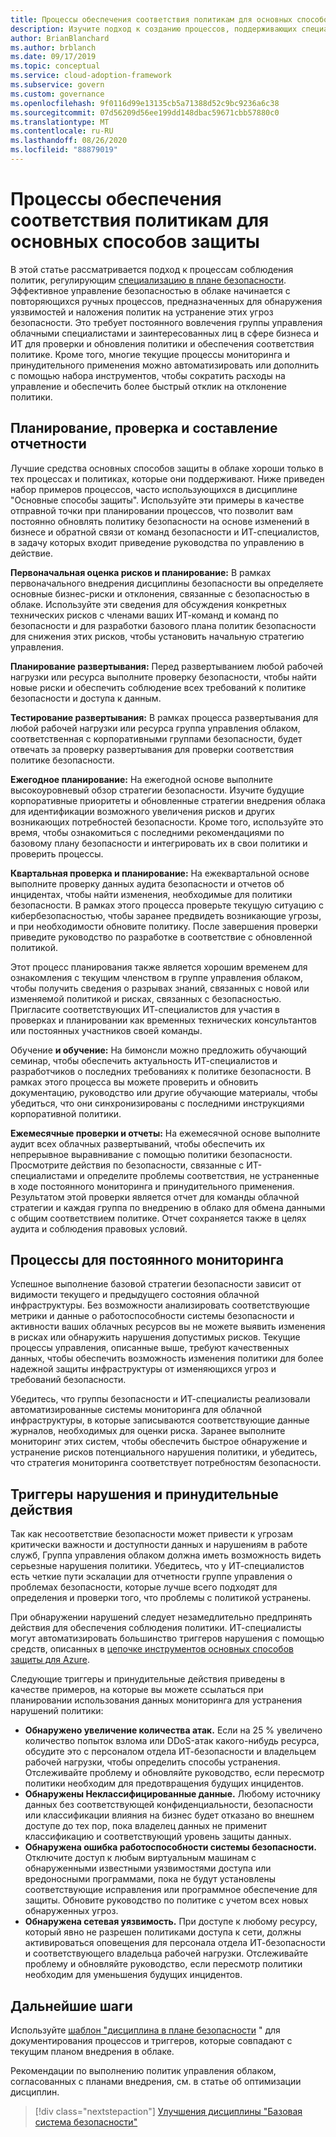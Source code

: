 ```yaml
---
title: Процессы обеспечения соответствия политикам для основных способов защиты
description: Изучите подход к созданию процессов, поддерживающих специализацию в плане безопасности.
author: BrianBlanchard
ms.author: brblanch
ms.date: 09/17/2019
ms.topic: conceptual
ms.service: cloud-adoption-framework
ms.subservice: govern
ms.custom: governance
ms.openlocfilehash: 9f0116d99e13135cb5a71388d52c9bc9236a6c38
ms.sourcegitcommit: 07d56209d56ee199dd148dbac59671cbb57880c0
ms.translationtype: MT
ms.contentlocale: ru-RU
ms.lasthandoff: 08/26/2020
ms.locfileid: "88879019"
---
```

# <a name="security-baseline-policy-compliance-processes"></a>Процессы обеспечения соответствия политикам для основных способов защиты

В этой статье рассматривается подход к процессам соблюдения политик, регулирующим [специализацию в плане безопасности](./index.md). Эффективное управление безопасностью в облаке начинается с повторяющихся ручных процессов, предназначенных для обнаружения уязвимостей и наложения политик на устранение этих угроз безопасности. Это требует постоянного вовлечения группы управления облачными специалистами и заинтересованных лиц в сфере бизнеса и ИТ для проверки и обновления политики и обеспечения соответствия политике. Кроме того, многие текущие процессы мониторинга и принудительного применения можно автоматизировать или дополнить с помощью набора инструментов, чтобы сократить расходы на управление и обеспечить более быстрый отклик на отклонение политики.

## <a name="planning-review-and-reporting-processes"></a>Планирование, проверка и составление отчетности

Лучшие средства основных способов защиты в облаке хороши только в тех процессах и политиках, которые они поддерживают. Ниже приведен набор примеров процессов, часто использующихся в дисциплине "Основные способы защиты". Используйте эти примеры в качестве отправной точки при планировании процессов, что позволит вам постоянно обновлять политику безопасности на основе изменений в бизнесе и обратной связи от команд безопасности и ИТ-специалистов, в задачу которых входит приведение руководства по управлению в действие.

**Первоначальная оценка рисков и планирование:** В рамках первоначального внедрения дисциплины безопасности вы определяете основные бизнес-риски и отклонения, связанные с безопасностью в облаке. Используйте эти сведения для обсуждения конкретных технических рисков с членами ваших ИТ-команд и команд по безопасности и для разработки базового плана политик безопасности для снижения этих рисков, чтобы установить начальную стратегию управления.

**Планирование развертывания:** Перед развертыванием любой рабочей нагрузки или ресурса выполните проверку безопасности, чтобы найти новые риски и обеспечить соблюдение всех требований к политике безопасности и доступа к данным.

**Тестирование развертывания:** В рамках процесса развертывания для любой рабочей нагрузки или ресурса группа управления облаком, соответственная с корпоративными группами безопасности, будет отвечать за проверку развертывания для проверки соответствия политике безопасности.

**Ежегодное планирование:** На ежегодной основе выполните высокоуровневый обзор стратегии безопасности. Изучите будущие корпоративные приоритеты и обновленные стратегии внедрения облака для идентификации возможного увеличения рисков и других возникающих потребностей безопасности. Кроме того, используйте это время, чтобы ознакомиться с последними рекомендациями по базовому плану безопасности и интегрировать их в свои политики и проверить процессы.

**Квартальная проверка и планирование:** На ежеквартальной основе выполните проверку данных аудита безопасности и отчетов об инцидентах, чтобы найти изменения, необходимые для политики безопасности. В рамках этого процесса проверьте текущую ситуацию с кибербезопасностью, чтобы заранее предвидеть возникающие угрозы, и при необходимости обновите политику. После завершения проверки приведите руководство по разработке в соответствие с обновленной политикой.

Этот процесс планирования также является хорошим временем для ознакомления с текущим членством в группе управления облаком, чтобы получить сведения о разрывах знаний, связанных с новой или изменяемой политикой и рисках, связанных с безопасностью. Пригласите соответствующих ИТ-специалистов для участия в проверках и планировании как временных технических консультантов или постоянных участников своей команды.

Обучение **и обучение:** На бимонсли можно предложить обучающий семинар, чтобы обеспечить актуальность ИТ-специалистов и разработчиков о последних требованиях к политике безопасности. В рамках этого процесса вы можете проверить и обновить документацию, руководство или другие обучающие материалы, чтобы убедиться, что они синхронизированы с последними инструкциями корпоративной политики.

**Ежемесячные проверки и отчеты:** На ежемесячной основе выполните аудит всех облачных развертываний, чтобы обеспечить их непрерывное выравнивание с помощью политики безопасности. Просмотрите действия по безопасности, связанные с ИТ-специалистами и определите проблемы соответствия, не устраненные в ходе постоянного мониторинга и принудительного применения. Результатом этой проверки является отчет для команды облачной стратегии и каждая группа по внедрению в облако для обмена данными с общим соответствием политике. Отчет сохраняется также в целях аудита и соблюдения правовых условий.

## <a name="processes-for-ongoing-monitoring"></a>Процессы для постоянного мониторинга

Успешное выполнение базовой стратегии безопасности зависит от видимости текущего и предыдущего состояния облачной инфраструктуры. Без возможности анализировать соответствующие метрики и данные о работоспособности системы безопасности и активности ваших облачных ресурсов вы не можете выявить изменения в рисках или обнаружить нарушения допустимых рисков. Текущие процессы управления, описанные выше, требуют качественных данных, чтобы обеспечить возможность изменения политики для более надежной защиты инфраструктуры от изменяющихся угроз и требований безопасности.

Убедитесь, что группы безопасности и ИТ-специалисты реализовали автоматизированные системы мониторинга для облачной инфраструктуры, в которые записываются соответствующие данные журналов, необходимых для оценки риска. Заранее выполните мониторинг этих систем, чтобы обеспечить быстрое обнаружение и устранение рисков потенциального нарушения политики, и убедитесь, что стратегия мониторинга соответствует потребностям безопасности.

## <a name="violation-triggers-and-enforcement-actions"></a>Триггеры нарушения и принудительные действия

Так как несоответствие безопасности может привести к угрозам критически важности и доступности данных и нарушениям в работе служб, Группа управления облаком должна иметь возможность видеть серьезные нарушения политики. Убедитесь, что у ИТ-специалистов есть четкие пути эскалации для отчетности группе управления о проблемах безопасности, которые лучше всего подходят для определения и проверки того, что проблемы с политикой устранены.

При обнаружении нарушений следует незамедлительно предпринять действия для обеспечения соблюдения политики. ИТ-специалисты могут автоматизировать большинство триггеров нарушения с помощью средств, описанных в [цепочке инструментов основных способов защиты для Azure](./toolchain.md).

Следующие триггеры и принудительные действия приведены в качестве примеров, на которые вы можете ссылаться при планировании использования данных мониторинга для устранения нарушений политики:

- **Обнаружено увеличение количества атак.** Если на 25 % увеличено количество попыток взлома или DDoS-атак какого-нибудь ресурса, обсудите это с персоналом отдела ИТ-безопасности и владельцем рабочей нагрузки, чтобы определить способы устранения. Отслеживайте проблему и обновляйте руководство, если пересмотр политики необходим для предотвращения будущих инцидентов.
- **Обнаружены Неклассифицированные данные.** Любому источнику данных без соответствующей конфиденциальности, безопасности или классификации влияния на бизнес будет отказано во внешнем доступе до тех пор, пока владелец данных не применит классификацию и соответствующий уровень защиты данных.
- **Обнаружена ошибка работоспособности системы безопасности.** Отключите доступ к любым виртуальным машинам с обнаруженными известными уязвимостями доступа или вредоносными программами, пока не будут установлены соответствующие исправления или программное обеспечение для защиты. Обновите руководство по политике с учетом всех новых обнаруженных угроз.
- **Обнаружена сетевая уязвимость.** При доступе к любому ресурсу, который явно не разрешен политиками доступа к сети, должны активироваться оповещения для персонала отдела ИТ-безопасности и соответствующего владельца рабочей нагрузки. Отслеживайте проблему и обновляйте руководство, если пересмотр политики необходим для уменьшения будущих инцидентов.

## <a name="next-steps"></a>Дальнейшие шаги

Используйте [шаблон "дисциплина в плане безопасности](./template.md) " для документирования процессов и триггеров, которые совпадают с текущим планом внедрения в облаке.

Рекомендации по выполнению политик управления облаком, согласованных с планами внедрения, см. в статье об оптимизации дисциплин.

> [!div class="nextstepaction"]
> [Улучшения дисциплины "Базовая система безопасности"](./discipline-improvement.md)
